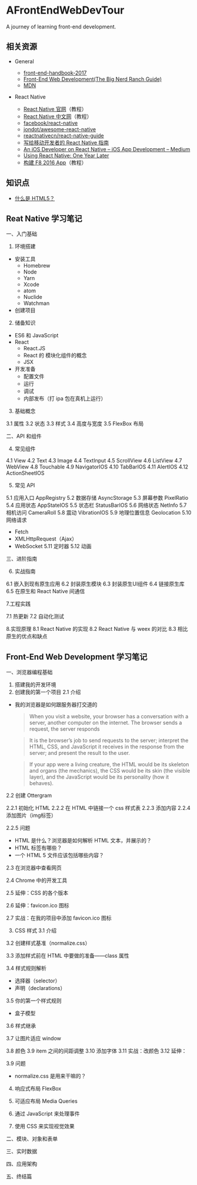 # AFrontEndWebDevTour
A journey of learning front-end development.


## 相关资源

- General
  - [front-end-handbook-2017](https://github.com/xitu/front-end-handbook-2017)
  - [Front-End Web Development(The Big Nerd Ranch Guide)](https://www.amazon.com/Front-End-Web-Development-Ranch-Guides/dp/0134433947)
  - [MDN](https://developer.mozilla.org/zh-CN/)

- React Native
  - [React Native 官网](https://facebook.github.io/react-native/)（教程）
  - [React Native 中文网](http://reactnative.cn)（教程）
  - [facebook/react-native](https://github.com/facebook/react-native/)
  - [jondot/awesome-react-native](https://github.com/jondot/awesome-react-native)
  - [reactnativecn/react-native-guide](https://github.com/reactnativecn/react-native-guide)
  - [写给移动开发者的 React Native 指南](http://www.jianshu.com/p/b88944250b25)
  - [An iOS Developer on React Native – iOS App Development – Medium](https://medium.com/ios-os-x-development/an-ios-developer-on-react-native-1f24786c29f0)
  - [Using React Native: One Year Later](https://medium.com/m/global-identity?redirectUrl=https://blog.discordapp.com/using-react-native-one-year-later-91fd5e949933)
  - [构建 F8 2016 App](https://f8-app.liaohuqiu.net/#content)（教程）

## 知识点
- [什么是 HTML5？](https://developer.mozilla.org/zh-CN/docs/Web/Guide/HTML/HTML)

## Reat Native 学习笔记
一、入门基础

1. 环境搭建

- 安装工具
  - Homebrew
  - Node
  - Yarn
  - Xcode
  - atom
  - Nuclide
  - Watchman
- 创建项目

2. 储备知识

- ES6 和 JavaScript
- React
  - React.JS
  - React 的 模块化组件的概念
  - JSX
- 开发准备
  - 配置文件
  - 运行
  - 调试
  - 内部发布（打 ipa 包在真机上运行）

3. 基础概念

3.1 属性
3.2 状态
3.3 样式
3.4 高度与宽度
3.5 FlexBox 布局

二、API 和组件

4. 常见组件

4.1 View
4.2 Text 
4.3 Image
4.4 TextInput
4.5 ScrollView
4.6 ListView
4.7 WebView
4.8 Touchable
4.9 NavigatorIOS
4.10 TabBarIOS
4.11 AlertIOS
4.12 ActionSheetIOS

5. 常见 API

5.1 应用入口 AppRegistry
5.2 数据存储 AsyncStorage
5.3 屏幕参数 PixelRatio
5.4 应用状态 AppStateIOS
5.5 状态栏 StatusBarIOS
5.6 网络状态 NetInfo
5.7 相机访问 CameraRoll
5.8 震动 VibrationIOS
5.9 地理位置信息 Geolocation
5.10 网络请求
  - Fetch
  - XMLHttpRequest（Ajax）
  - WebSocket
5.11 定时器
5.12 动画 

三、进阶指南

6. 实战指南

6.1 嵌入到现有原生应用
6.2 封装原生模块
6.3 封装原生UI组件
6.4 链接原生库 
6.5 在原生和 React Native 间通信

7.工程实践

7.1 热更新
7.2 自动化测试

8.实现原理
8.1 React Native 的实现
8.2 React Native 与 weex 的对比
8.3 相比原生的优点和缺点


## Front-End Web Development 学习笔记
一、浏览器编程基础
1. 搭建我的开发环境
2. 创建我的第一个项目
2.1 介绍
- 我的浏览器是如何跟服务器打交道的
  > When you visit a website, your browser has a conversation with a server, another computer on the internet. The browser sends a request, the server responds

  > It is the browser’s job to send requests to the server; interpret the HTML, CSS, and JavaScript
it receives in the response from the server; and present the result to the user. 

  > If your app were a living creature, the HTML would be its skeleton and organs (the mechanics), the CSS would be its skin (the visible layer), and the JavaScript would be its personality (how it behaves).

2.2 创建 Ottergram


2.2.1 初始化 HTML
2.2.2 在 HTML 中链接一个 css 样式表
2.2.3 添加内容
2.2.4 添加图片（img标签）

2.2.5 问题
- HTML 是什么？浏览器是如何解析 HTML 文本，并展示的？
- HTML 标签有哪些？
- 一个 HTML 5 文件应该包括哪些内容？

2.3 在浏览器中查看网页

2.4 Chrome 中的开发工具

2.5 延伸：CSS 的各个版本

2.6 延伸：favicon.ico 图标

2.7 实战：在我的项目中添加 favicon.ico 图标

3. CSS 样式
3.1 介绍

3.2 创建样式基准（normalize.css）

3.3 添加样式前在 HTML 中要做的准备——class 属性

3.4 样式规则解析
- 选择器（selector）
- 声明（declarations）

3.5 你的第一个样式规则
- 盒子模型

3.6 样式继承

3.7 让图片适应 window

3.8 颜色
3.9 item 之间的间距调整
3.10 添加字体
3.11 实战：改颜色
3.12 延伸：

3.9 问题
- normalize.css 是用来干嘛的？

4. 响应式布局 FlexBox 

5. 可适应布局 Media Queries 

6. 通过 JavaScript 来处理事件

7. 使用 CSS 来实现视觉效果


二、模块、对象和表单

三、实时数据

四、应用架构

五、终结篇
